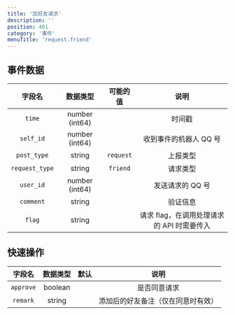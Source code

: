 ```yaml
---
title: '加好友请求'
description: ''
position: 401
category: '事件'
menuTitle: 'request.friend'
---
```


## 事件数据

| 字段名 | 数据类型 | 可能的值 | 说明 |
| :---: | :---: | :---: | :---: |
| `time` | number (int64) | | 时间戳 |
| `self_id` | number (int64) | | 收到事件的机器人 QQ 号 |
| `post_type` | string | `request` | 上报类型 |
| `request_type` | string | `friend` | 请求类型 |
| `user_id` | number (int64) | | 发送请求的 QQ 号 |
| `comment` | string | | 验证信息 |
| `flag` | string | | 请求 flag，在调用处理请求的 API 时需要传入 |

## 快速操作

| 字段名 | 数据类型 | 默认 | 说明 |
| :---: | :---: | :---: | :---: |
| `approve` | boolean | | 是否同意请求 |
| `remark` | string | | 添加后的好友备注（仅在同意时有效） |
